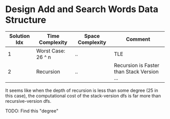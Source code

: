 # Design Add and Search Words Data Structure

| Solution Idx | Time Complexity    | Space Complexity | Comment                                    |
| ------------ | ------------------ | ---------------- | ------------------------------------------ |
| 1            | Worst Case: 26 ^ n | ..               | TLE                                        |
| 2            | Recursion          | ..               | Recursion is Faster than Stack Version ... |

It seems like when the depth of recursion is less than some degree (25 in this case),
the computational cost of the stack-version dfs is far more than recursive-version
dfs.

TODO: Find this "degree"
